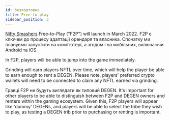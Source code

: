 ```yaml
---
id: безкоштовно
title: Free-to-play
sidebar_position: 3
---
```


[Nifty Smashers](https://docs.niftyleague.com/overview/games/nifty-smashers) Free-to-Play ("F2P") will launch in March 2022. F2P є ключем до процесу адаптації орендаря та власника. Спочатку ми плануємо запустити на комп’ютері, а згодом і на мобільних, включаючи Android та iOS.

In F2P, players will be able to jump into the game immediately.

Grinding will earn players NFTL over time, which will help the player be able to earn enough to rent a DEGEN. Please note, players' preferred crypto wallets will need to be connected to claim any NFTL earned via grinding.

Гравці F2P не будуть виглядати як типовий DEGEN. It's important for other players to be able to distinguish between F2P and DEGEN owners and renters within the gaming ecosystem. Given this, F2P players will appear like 'dummy' DEGENs, and players will be able to select the tribe they wish to play, as testing a DEGEN trib prior to purchasing or renting is important.

